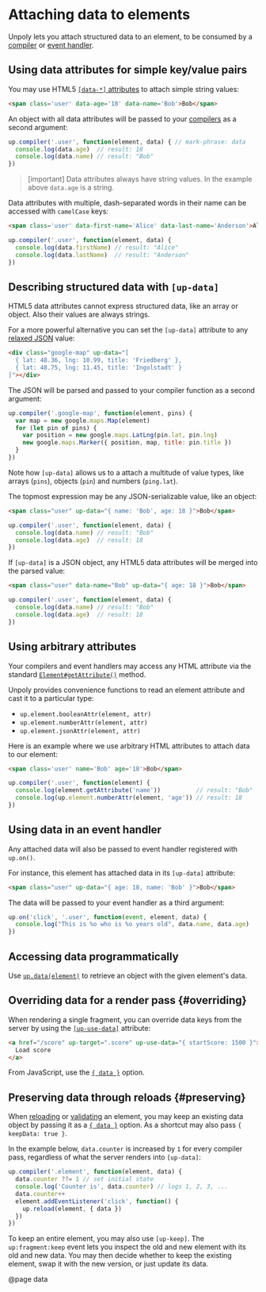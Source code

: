 Attaching data to elements
==========================

Unpoly lets you attach structured data to an element, to be consumed
by a [compiler](/up.compiler) or [event handler](/up.on).


## Using data attributes for simple key/value pairs

You may use HTML5 [`[data-*]` attributes](https://developer.mozilla.org/en-US/docs/Learn/HTML/Howto/Use_data_attributes)
to attach simple string values:

```html
<span class='user' data-age='18' data-name='Bob'>Bob</span>
```

An object with all data attributes will be passed to your [compilers](/up.compiler)
as a second argument:

```js
up.compiler('.user', function(element, data) { // mark-phrase: data
  console.log(data.age)  // result: 18
  console.log(data.name) // result: "Bob"
})
```

> [important]
> Data attributes always have string values. In the example above `data.age` is a string.

Data attributes with multiple, dash-separated words in their name can be accessed with `camelCase` keys:

```html
<span class='user' data-first-name='Alice' data-last-name='Anderson'>Alice</span>
```

```js
up.compiler('.user', function(element, data) {
  console.log(data.firstName) // result: "Alice"
  console.log(data.lastName)  // result: "Anderson"
})
```

## Describing structured data with `[up-data]`

HTML5 data attributes cannot express structured data, like an array or object.
Also their values are always strings.

For a more powerful alternative you can set the `[up-data]` attribute to any
[relaxed JSON](/relaxed-json) value:

```html
<div class="google-map" up-data="[
  { lat: 48.36, lng: 10.99, title: 'Friedberg' },
  { lat: 48.75, lng: 11.45, title: 'Ingolstadt' }
]"></div>
```

The JSON will be parsed and passed to your compiler function as a second argument:

```js
up.compiler('.google-map', function(element, pins) {
  var map = new google.maps.Map(element)
  for (let pin of pins) {
    var position = new google.maps.LatLng(pin.lat, pin.lng)
    new google.maps.Marker({ position, map, title: pin.title })
  }
})
```

Note how `[up-data]` allows us to a attach a multitude of value types, like arrays (`pins`), objects (`pin`) and numbers (`ping.lat`).

The topmost expression may be any JSON-serializable value, like an object:

```html
<span class="user" up-data="{ name: 'Bob', age: 18 }">Bob</span>
```

```js
up.compiler('.user', function(element, data) {
  console.log(data.name) // result: "Bob"
  console.log(data.age)  // result: 18
})
```

If `[up-data]` is a JSON object, any HTML5 data attributes will be merged into the parsed value:

```html
<span class="user" data-name="Bob" up-data="{ age: 18 }">Bob</span>
```

```js
up.compiler('.user', function(element, data) {
  console.log(data.name) // result: "Bob"
  console.log(data.age)  // result: 18
})
```

## Using arbitrary attributes

Your compilers and event handlers may access any HTML attribute
via the standard [`Element#getAttribute()`](https://developer.mozilla.org/en-US/docs/Web/API/Element/getAttribute)
method.

Unpoly provides convenience functions to read an element attribute and
cast it to a particular type:

- `up.element.booleanAttr(element, attr)`
- `up.element.numberAttr(element, attr)`
- `up.element.jsonAttr(element, attr)`

Here is an example where we use arbitrary HTML attributes to attach data to our element:

```html
<span class='user' name='Bob' age='18'>Bob</span>
```

```js
up.compiler('.user', function(element) {
  console.log(element.getAttribute('name'))          // result: "Bob"
  console.log(up.element.numberAttr(element, 'age')) // result: 18
})
```

## Using data in an event handler

Any attached data will also be passed to event handler registered with `up.on()`.

For instance, this element has attached data in its `[up-data]` attribute:

```html
<span class="user" up-data="{ age: 18, name: 'Bob' }">Bob</span>
```

The data will be passed to your event handler as a third argument:

```js
up.on('click', '.user', function(event, element, data) {
  console.log("This is %o who is %o years old", data.name, data.age)
})
```


## Accessing data programmatically

Use [`up.data(element)`](/up-data) to retrieve an object with the given element's data.


## Overriding data for a render pass {#overriding}

When rendering a single fragment, you can override data keys
from the server by using the [`[up-use-data]`](/up-follow#up-use-data) attribute:

```html
<a href="/score" up-target=".score" up-use-data="{ startScore: 1500 }">
  Load score
</a>
```

From JavaScript, use the [`{ data }`](/up.render#options.data) option.


## Preserving data through reloads {#preserving}

When [reloading](/up.reload) or [validating](/up.validate) an element,
you may keep an existing data object by passing it as a [`{ data }`](/up.render#options.data) option.
As a shortcut may also pass `{ keepData: true }`.

In the example below, `data.counter` is increased by `1` for every compiler pass,
regardless of what the server renders into `[up-data]`:

```js
up.compiler('.element', function(element, data) {
  data.counter ??= 1 // set initial state
  console.log('Counter is', data.counter) // logs 1, 2, 3, ...
  data.counter++
  element.addEventListener('click', function() {
    up.reload(element, { data })
  })
})
```

To keep an entire element, you may also use `[up-keep]`.
The `up:fragment:keep` event lets you inspect the old and new element
with its old and new data. You may then decide whether to keep the existing element,
swap it with the new version, or just update its data.


@page data
